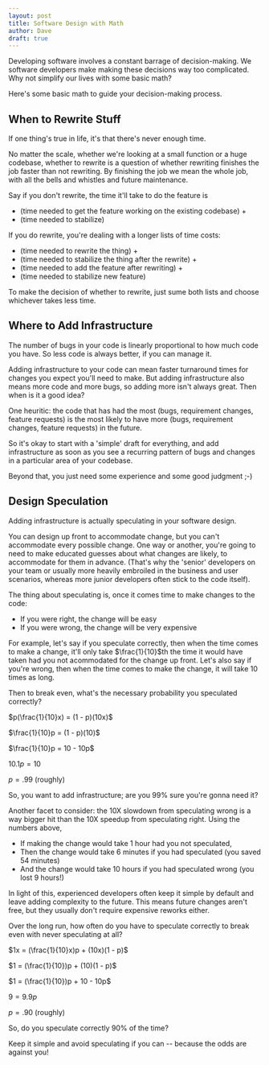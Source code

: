 ```yaml
---
layout: post
title: Software Design with Math
author: Dave
draft: true
---
```


Developing software involves a constant barrage of decision-making.
We software developers make making these decisions way too complicated.
Why not simplify our lives with some basic math?

Here's some basic math to guide your decision-making process.

## When to Rewrite Stuff

If one thing's true in life, it's that there's never enough time.

No matter the scale, whether we're looking at a small function or a huge codebase, whether to rewrite is a question of whether rewriting finishes the job faster than not rewriting.
By finishing the job we mean the whole job, with all the bells and whistles and future maintenance.

Say if you don't rewrite, the time it'll take to do the feature is 

* (time needed to get the feature working on the existing codebase) +
* (time needed to stabilize)

If you do rewrite, you're dealing with a longer lists of time costs:

* (time needed to rewrite the thing) +
* (time needed to stabilize the thing after the rewrite) +
* (time needed to add the feature after rewriting) + 
* (time needed to stabilize new feature)

To make the decision of whether to rewrite, just sume both lists and choose whichever takes less time.

## Where to Add Infrastructure

The number of bugs in your code is linearly proportional to how much code you have.
So less code is always better, if you can manage it.

Adding infrastructure to your code can mean faster turnaround times for changes you expect you'll need to make.
But adding infrastructure also means more code and more bugs, so adding more isn't always great.
Then when is it a good idea?

One heuritic: the code that has had the most (bugs, requirement changes, feature requests) is the most likely to have more (bugs, requirement changes, feature requests) in the future.

So it's okay to start with a 'simple' draft for everything, and add infrastructure as soon as you see a recurring pattern of bugs and changes in a particular area of your codebase.

Beyond that, you just need some experience and some good judgment ;-)

## Design Speculation

Adding infrastructure is actually speculating in your software design.

You can design up front to accommodate change, but you can't accommodate every possible change.
One way or another, you're going to need to make educated guesses about what changes are likely, to accommodate for them in advance.
(That's why the 'senior' developers on your team or usually more heavily embroiled in the business and user scenarios, whereas more junior developers often stick to the code itself).

The thing about speculating is, once it comes time to make changes to the code:

* If you were right, the change will be easy
* If you were wrong, the change will be very expensive

For example, let's say if you speculate correctly, then when the time comes to make a change, it'll only take $\frac{1}{10}$th the time it would have taken had you not acommodated for the change up front.
Let's also say if you're wrong, then when the time comes to make the change, it will take 10 times as long.

Then to break even, what's the necessary probability you speculated correctly?

$p(\frac{1}{10}x) = (1 - p)(10x)$

$\frac{1}{10}p = (1 - p)(10)$

$\frac{1}{10}p = 10 - 10p$

$10.1p = 10$

$p = .99$ (roughly)

So, you want to add infrastructure; are you 99% sure you're gonna need it?

Another facet to consider: the 10X slowdown from speculating wrong is a way bigger hit than the 10X speedup from speculating right.
Using the numbers above,

* If making the change would take 1 hour had you not speculated,
* Then the change would take 6 minutes if you had speculated (you saved 54 minutes)
* And the change would take 10 hours if you had speculated wrong (you lost 9 hours!)

In light of this, experienced developers often keep it simple by default and leave adding complexity to the future.
This means future changes aren't free, but they usually don't require expensive reworks either.

Over the long run, how often do you have to speculate correctly to break even with never speculating at all?

$1x = (\frac{1}{10}x)p + (10x)(1 - p)$

$1 = (\frac{1}{10})p + (10)(1 - p)$

$1 = (\frac{1}{10})p + 10 - 10p$

$9 = 9.9p$

$p = .90$ (roughly)

So, do you speculate correctly 90% of the time?

Keep it simple and avoid speculating if you can -- because the odds are against you!

